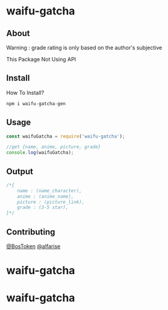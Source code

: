 # waifu-gatcha

## About
Warning : grade rating is only based on the author's subjective

This Package Not Using API

## Install
How To Install?

```javascript
npm i waifu-gatcha-gen
```

## Usage

```javascript
const waifuGatcha = require('waifu-gatcha');

//get {name, anime, picture, grade}
console.log(waifuGatcha);
```

## Output

```javascript
/*{
    name : (name_character),
    anime : (anime_name),
    picture : (picture_link),
    grade : (3-5 star),
}*/
```

## Contributing

[@BosToken](https://github.com/BosToken)
[@alfarise](https://github.com/alfarise)
# waifu-gatcha
# waifu-gatcha
